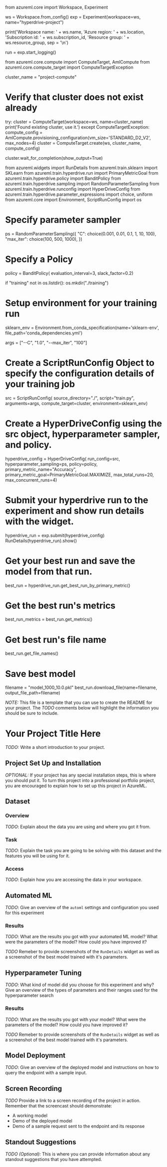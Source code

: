 

from azureml.core import Workspace, Experiment

ws = Workspace.from_config()
exp = Experiment(workspace=ws, name="hyperdrive-project")

print('Workspace name: ' + ws.name, 
      'Azure region: ' + ws.location, 
      'Subscription id: ' + ws.subscription_id, 
      'Resource group: ' + ws.resource_group, sep = '\n')

run = exp.start_logging()



from azureml.core.compute import ComputeTarget, AmlCompute
from azureml.core.compute_target import ComputeTargetException

cluster_name = "project-compute"

# Verify that cluster does not exist already
try:
    cluster = ComputeTarget(workspace=ws, name=cluster_name)
    print('Found existing cluster, use it.')
except ComputeTargetException:
    compute_config = AmlCompute.provisioning_configuration(vm_size='STANDARD_D2_V2',
                                                          max_nodes=4)
    cluster = ComputeTarget.create(ws, cluster_name, compute_config)

cluster.wait_for_completion(show_output=True)


from azureml.widgets import RunDetails
from azureml.train.sklearn import SKLearn
from azureml.train.hyperdrive.run import PrimaryMetricGoal
from azureml.train.hyperdrive.policy import BanditPolicy
from azureml.train.hyperdrive.sampling import RandomParameterSampling
from azureml.train.hyperdrive.runconfig import HyperDriveConfig
from azureml.train.hyperdrive.parameter_expressions import choice, uniform
from azureml.core import Environment, ScriptRunConfig
import os

# Specify parameter sampler
ps = RandomParameterSampling({
    "C": choice(0.001, 0.01, 0.1, 1, 10, 100),
    "max_iter": choice(100, 500, 1000),
})

# Specify a Policy
policy = BanditPolicy(
    evaluation_interval=3,
    slack_factor=0.2)

if "training" not in os.listdir():
    os.mkdir("./training")

# Setup environment for your training run
sklearn_env = Environment.from_conda_specification(name='sklearn-env', file_path='conda_dependencies.yml')

args = ["--C", "1.0", "--max_iter", "100"]

# Create a ScriptRunConfig Object to specify the configuration details of your training job
src = ScriptRunConfig(
    source_directory="./",
    script="train.py",
    arguments=args,
    compute_target=cluster,
    environment=sklearn_env)

# Create a HyperDriveConfig using the src object, hyperparameter sampler, and policy.
hyperdrive_config = HyperDriveConfig(
    run_config=src,
    hyperparameter_sampling=ps,
    policy=policy,
    primary_metric_name="Accuracy",
    primary_metric_goal=PrimaryMetricGoal.MAXIMIZE,
    max_total_runs=20,
    max_concurrent_runs=4)
    
# Submit your hyperdrive run to the experiment and show run details with the widget.

hyperdrive_run = exp.submit(hyperdrive_config)
RunDetails(hyperdrive_run).show()

# Get your best run and save the model from that run.
best_run = hyperdrive_run.get_best_run_by_primary_metric()

# Get the best run's metrics
best_run_metrics = best_run.get_metrics()

# Get best run's file name
best_run.get_file_names()

# Save best model
filename = "model_1000_10.0.pkl"
best_run.download_file(name=filename, output_file_path=filename)


*NOTE:* This file is a template that you can use to create the README for your project. The *TODO* comments below will highlight the information you should be sure to include.

# Your Project Title Here

*TODO:* Write a short introduction to your project.

## Project Set Up and Installation
*OPTIONAL:* If your project has any special installation steps, this is where you should put it. To turn this project into a professional portfolio project, you are encouraged to explain how to set up this project in AzureML.

## Dataset

### Overview
*TODO*: Explain about the data you are using and where you got it from.

### Task
*TODO*: Explain the task you are going to be solving with this dataset and the features you will be using for it.

### Access
*TODO*: Explain how you are accessing the data in your workspace.

## Automated ML
*TODO*: Give an overview of the `automl` settings and configuration you used for this experiment

### Results
*TODO*: What are the results you got with your automated ML model? What were the parameters of the model? How could you have improved it?

*TODO* Remeber to provide screenshots of the `RunDetails` widget as well as a screenshot of the best model trained with it's parameters.

## Hyperparameter Tuning
*TODO*: What kind of model did you choose for this experiment and why? Give an overview of the types of parameters and their ranges used for the hyperparameter search


### Results
*TODO*: What are the results you got with your model? What were the parameters of the model? How could you have improved it?

*TODO* Remeber to provide screenshots of the `RunDetails` widget as well as a screenshot of the best model trained with it's parameters.

## Model Deployment
*TODO*: Give an overview of the deployed model and instructions on how to query the endpoint with a sample input.

## Screen Recording
*TODO* Provide a link to a screen recording of the project in action. Remember that the screencast should demonstrate:
- A working model
- Demo of the deployed  model
- Demo of a sample request sent to the endpoint and its response

## Standout Suggestions
*TODO (Optional):* This is where you can provide information about any standout suggestions that you have attempted.
